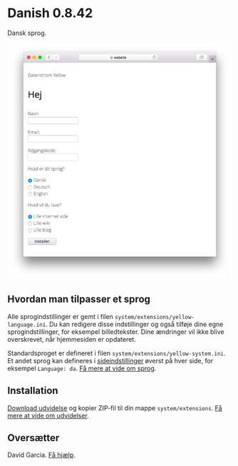 # Danish 0.8.42

Dansk sprog.

<p align="center"><img src="danish-screenshot.png?raw=true" alt="Skærmbillede"></p>

## Hvordan man tilpasser et sprog

Alle sprogindstillinger er gemt i filen `system/extensions/yellow-language.ini`. Du kan redigere disse indstillinger og også tilføje dine egne sprogindstillinger, for eksempel billedtekster. Dine ændringer vil ikke blive overskrevet, når hjemmesiden er opdateret.

Standardsproget er defineret i filen `system/extensions/yellow-system.ini`. Et andet sprog kan defineres i [sideindstillinger](https://github.com/annaesvensson/yellow-core#settings-page) øverst på hver side, for eksempel `Language: da`. [Få mere at vide om sprog](https://datenstrom.se/yellow/help/how-to-customise-a-language).

## Installation

[Download udvidelse](https://github.com/datenstrom/yellow-extensions/raw/main/downloads/danish.zip) og kopier ZIP-fil til din mappe `system/extensions`. [Få mere at vide om udvidelser](https://github.com/annaesvensson/yellow-update).

## Oversætter

David Garcia. [Få hjælp](https://datenstrom.se/yellow/help/).
